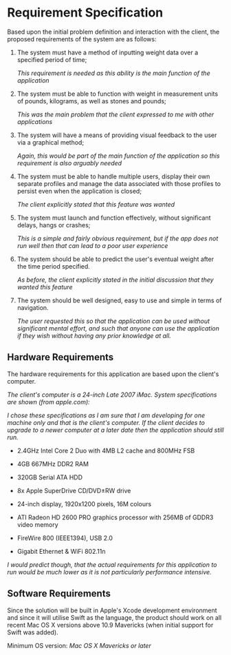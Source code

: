 # Requirement Specification

Based upon the initial problem definition and interaction with the client, the proposed requirements of the system are as follows:

1. The system must have a method of inputting weight data over a specified period of time;

    *This requirement is needed as this ability is the main function of the application*

2. The system must be able to function with weight in measurement units of pounds, kilograms, as well as stones and pounds;

    *This was the main problem that the client expressed to me with other applications*

3. The system will have a means of providing visual feedback to the user via a graphical method;

    *Again, this would be part of the main function of the application so this requirement is also arguably needed*

4. The system must be able to handle multiple users, display their own separate profiles and manage the data associated with those profiles to persist even when the application is closed;

    *The client explicitly stated that this feature was wanted*

5. The system must launch and function effectively, without significant delays, hangs or crashes;

    *This is a simple and fairly obvious requirement, but if the app does not run well then that can lead to a poor user experience*

6. The system should be able to predict the user's eventual weight after the time period specified.

    *As before, the client explicitly stated in the initial discussion that they wanted this feature*

7. The system should be well designed, easy to use and simple in terms of navigation.

    *The user requested this so that the application can be used without significant mental effort, and such that anyone can use the application if they wish without having any prior knowledge at all.*

## Hardware Requirements
The hardware requirements for this application are based upon the client's computer.

*The client's computer is a 24-inch Late 2007 iMac. System specifications are shown (from apple.com):*

*I chose these specifications as I am sure that I am developing for one machine only and that is the client's computer. If the client decides to upgrade to a newer computer at a later date then the application should still run.*

* 2.4GHz Intel Core 2 Duo with 4MB L2 cache and 800MHz FSB

* 4GB 667MHz DDR2 RAM

* 320GB Serial ATA HDD

* 8x Apple SuperDrive CD/DVD±RW drive

* 24-inch display, 1920x1200 pixels, 16M colours

* ATI Radeon HD 2600 PRO graphics processor with 256MB of GDDR3 video memory

* FireWire 800 (IEEE1394), USB 2.0

* Gigabit Ethernet & WiFi 802.11n

*I would predict though, that the actual requirements for this application to run would be much lower as it is not particularly performance intensive.*

## Software Requirements
Since the solution will be built in Apple's Xcode development environment and since it will utilise Swift as the language, the product should work on all recent Mac OS X versions above 10.9 Mavericks (when initial support for Swift was added).

Minimum OS version: *Mac OS X Mavericks or later*
